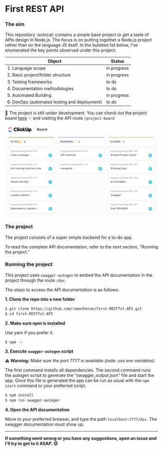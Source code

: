 # First REST API

### The aim 
This repository :octocat: contains a simple base project to get a taste of APIs design in Node.js. The focus is on putting together a Node.js project rather than on the language JS itself. In the bulleted list below, I've enumerated the key points observed under this project:

| Object                                            | Status            |
| --                                                | --                |
| 1. Language scope                                 | in progress       |
| 2. Basic project/folder structure                 | in progress       |
| 3. Testing frameworks                             | to do             |
| 4. Documentation methodologies                    | to do             |
| 5. Automated Building                             | in progress       | 
| 6. DevOps (automated testing and deployment)      | to do             |

:beginner: The project is still under development. You can check out the project board  [here](https://sharing.clickup.com/b/h/6-128548700-2/16ab57aa76c49cc) :sparkles: and visiting the API route `/project-board`

[![ClickUp Project Board](docs/images/project-board.png)](https://sharing.clickup.com/b/h/6-128548700-2/16ab57aa76c49cc)

### The project

The project consists of a super simple backend for a to-do app. 

To read the complete API documentation, refer to the next section, "Running the project." 

### Running the project 

This project uses `swagger-autogen` to embed the API documentation in the project through the route `/doc`.

The steps to access the API documentation is as follows:

**1. Clone the repo into a new folder**

```bash
$ git clone https://github.com/ramonheras/first-RESTful-API.git
$ cd first-RESTful-API
```

**2. Make sure npm is installed**

Use yarn if you prefer it.

```bash
$ npm -v
```

**3. Execute `swagger-autogen` script**

**:warning: Warning:** *Make sure the port 7777 is available (todo: use env variables)*

The first command installs all dependencies. The second command runs the autogen script to generate the "swagger_output.json" file and start the app. Once this file is generated the app can be run as usual with the `npm start` command or your preferred script.

```bash
$ npm install
$ npm run swagger-autogen
```

**4. Open the API documentation**

Move to your preferred browser, and type the path `localhost:7777/doc`. The swagger documentation must show up.

----

**If something went wrong or you have any suggestions, open an issue and I'll try to get to it ASAP. :blush:**
